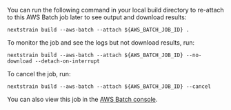 You can run the following command in your local build directory to re-attach to
this AWS Batch job later to see output and download results:

    nextstrain build --aws-batch --attach ${AWS_BATCH_JOB_ID} .

To monitor the job and see the logs but not download results, run:

    nextstrain build --aws-batch --attach ${AWS_BATCH_JOB_ID} --no-download --detach-on-interrupt

To cancel the job, run:

    nextstrain build --aws-batch --attach ${AWS_BATCH_JOB_ID} --cancel

You can also view this job in the [AWS Batch console](https://console.aws.amazon.com/batch/home?region=us-east-1#jobs/detail/${AWS_BATCH_JOB_ID}).
